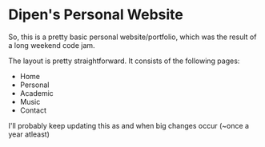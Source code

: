 # Dipen's Personal Website

So, this is a pretty basic personal website/portfolio, which was the result of a long weekend code jam.

The layout is pretty straightforward. It consists of the following pages:

- Home
- Personal
- Academic
- Music
- Contact

I'll probably keep updating this as and when big changes occur (~once a year atleast)